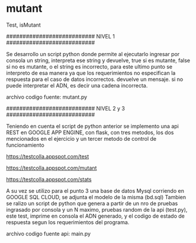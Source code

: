 # mutant
Test, isMutant

########################### NIVEL 1 ###########################
 
Se desarrollo un script python donde permite al ejecutarlo ingresar por consola un string, interpreta ese string y devuelve, 
    true si es mutante, 
    false si no es mutante, o el string es incorrecto, para este ultimo punto se interpreto de esa manera ya que los requerimientos no especifican la respuesta para el caso de datos incorrectos.
    devuelve un mensaje. si no puede interpretar el ADN, es decir una cadena incorrecta.
    
archivo codigo fuente: mutant.py
    
########################### NIVEL 2 y 3 ########################### 

Teniendo en cuenta el script de python anterior se implemento una api REST en GOOGLE APP ENGINE, con flask, con tres metodos, los dos mencionados en el ejercicio y un tercer metodo de control de funcionamiento

https://testcolla.appspot.com/test

https://testcolla.appspot.com/mutant

https://testcolla.appspot.com/stats

A su vez se utilizo para el punto 3 una base de datos Mysql corriendo en GOOGLE SQL CLOUD, se adjunta el modelo de la misma (bd.sql)
Tambien se ralizo un script de python que genera a partir de un nro de pruebas ingrasado por consola y un N maximo, pruebas random de la api (test.py), este test, imprime en consola el ADN generado, y el codigo de estado de respuesta segun los requerimientos del programa. 

archivo codigo fuente api: main.py
